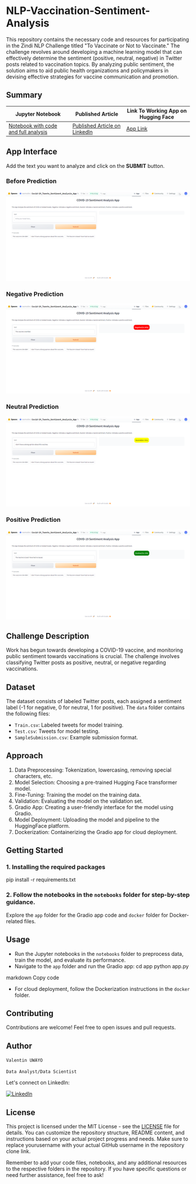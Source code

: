 # NLP-Vaccination-Sentiment-Analysis
This repository contains the necessary code and resources for participating in the Zindi NLP Challenge titled "To Vaccinate or Not to Vaccinate." The challenge revolves around developing a machine learning model that can effectively determine the sentiment (positive, neutral, negative) in Twitter posts related to vaccination topics. By analyzing public sentiment, the solution aims to aid public health organizations and policymakers in devising effective strategies for vaccine communication and promotion.

## Summary
|     Jupyter Notebook                       | Published Article|    Link To Working App on Hugging Face
| -------------                  | -------------    |    -----------------
|[Notebook with code and full analysis](dev/NLP_Vaccination_Sentiment_Analysis_RoBERTa.ipynb)|  [Published Article on Linkedln](https://www.linkedin.com/pulse/covid-19-tweets-sentiment-analysis-from-model-hugging-uwayo-valentin-cwnif)               |[App Link](https://huggingface.co/spaces/uwayovalentin/Covid-19_Tweets_Sentiment_Analysis_App)

## App Interface
Add the text you want to analyze and click on the **SUBMIT** button.

### Before Prediction

![App Screenshot](https://github.com/rasmodev/NLP-Vaccination-Sentiment-Analysis/blob/main/screenshots/HF_No_Pred.png)

### Negative Prediction
![App Screenshot](https://github.com/rasmodev/NLP-Vaccination-Sentiment-Analysis/blob/main/screenshots/HF_Negative.png)

### Neutral Prediction
![App Screenshot](https://github.com/rasmodev/NLP-Vaccination-Sentiment-Analysis/blob/main/screenshots/HF_Neutral.png)

### Positive Prediction
![App Screenshot](https://github.com/rasmodev/NLP-Vaccination-Sentiment-Analysis/blob/main/screenshots/HF_Positive.png)

## Challenge Description

Work has begun towards developing a COVID-19 vaccine, and monitoring public sentiment towards vaccinations is crucial. The challenge involves classifying Twitter posts as positive, neutral, or negative regarding vaccinations.

## Dataset

The dataset consists of labeled Twitter posts, each assigned a sentiment label (-1 for negative, 0 for neutral, 1 for positive). The `data` folder contains the following files:
- `Train.csv`: Labeled tweets for model training.
- `Test.csv`: Tweets for model testing.
- `SampleSubmission.csv`: Example submission format.

## Approach

1. Data Preprocessing: Tokenization, lowercasing, removing special characters, etc.
2. Model Selection: Choosing a pre-trained Hugging Face transformer model.
3. Fine-Tuning: Training the model on the training data.
4. Validation: Evaluating the model on the validation set.
5. Gradio App: Creating a user-friendly interface for the model using Gradio.
6. Model Deployment: Uploading the model and pipeline to the HuggingFace platform.
7. Dockerization: Containerizing the Gradio app for cloud deployment.

## Getting Started
### 1. Installing the required packages
pip install -r requirements.txt


### 2. Follow the notebooks in the `notebooks` folder for step-by-step guidance.

Explore the `app` folder for the Gradio app code and `docker` folder for Docker-related files.

## Usage

- Run the Jupyter notebooks in the `notebooks` folder to preprocess data, train the model, and evaluate its performance.
- Navigate to the `app` folder and run the Gradio app:
cd app
python app.py

markdown
Copy code
- For cloud deployment, follow the Dockerization instructions in the `docker` folder.

## Contributing

Contributions are welcome! Feel free to open issues and pull requests.

## Author

`Valentin UWAYO`

`Data Analyst/Data Scientist`

Let's connect on LinkedIn:

[![LinkedIn](https://img.shields.io/badge/LinkedIn-%230077B5?logo=linkedin&logoColor=white)](https://www.linkedin.com/in/valentin-uwayo/) 



## License

This project is licensed under the MIT License - see the [LICENSE](LICENSE) file for details.
You can customize the repository structure, README content, and instructions based on your actual project progress and needs. Make sure to replace yourusername with your actual GitHub username in the repository clone link.

Remember to add your code files, notebooks, and any additional resources to the respective folders in the repository. If you have specific questions or need further assistance, feel free to ask!
